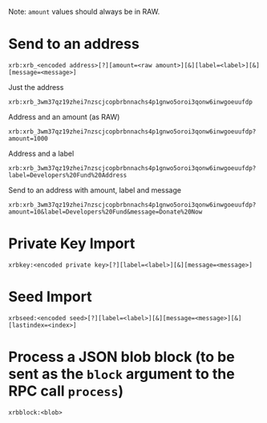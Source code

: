 Note: `amount` values should always be in RAW.

# Send to an address

    xrb:xrb_<encoded address>[?][amount=<raw amount>][&][label=<label>][&][message=<message>]

Just the address

    xrb:xrb_3wm37qz19zhei7nzscjcopbrbnnachs4p1gnwo5oroi3qonw6inwgoeuufdp

Address and an amount (as RAW)

    xrb:xrb_3wm37qz19zhei7nzscjcopbrbnnachs4p1gnwo5oroi3qonw6inwgoeuufdp?amount=1000

Address and a label

    xrb:xrb_3wm37qz19zhei7nzscjcopbrbnnachs4p1gnwo5oroi3qonw6inwgoeuufdp?label=Developers%20Fund%20Address

Send to an address with amount, label and message

    xrb:xrb_3wm37qz19zhei7nzscjcopbrbnnachs4p1gnwo5oroi3qonw6inwgoeuufdp?amount=10&label=Developers%20Fund&message=Donate%20Now

# Private Key Import

    xrbkey:<encoded private key>[?][label=<label>][&][message=<message>]

# Seed Import

    xrbseed:<encoded seed>[?][label=<label>][&][message=<message>][&][lastindex=<index>]

# Process a JSON blob block (to be sent as the `block` argument to the RPC call `process`)
    xrbblock:<blob>